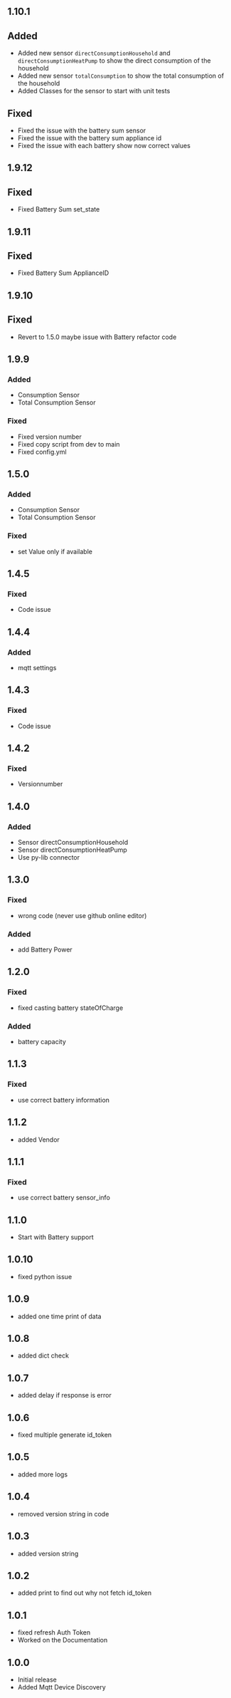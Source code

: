 <!-- https://developers.home-assistant.io/docs/add-ons/presentation#keeping-a-changelog -->
## 1.10.1
## Added
- Added new sensor `directConsumptionHousehold` and `directConsumptionHeatPump` to show the direct consumption of the household
- Added new sensor `totalConsumption` to show the total consumption of the household
- Added Classes for the sensor to start with unit tests
## Fixed
- Fixed the issue with the battery sum sensor
- Fixed the issue with the battery sum appliance id
- Fixed the issue with each battery show now correct values
## 1.9.12
## Fixed
- Fixed Battery Sum set_state

## 1.9.11
## Fixed
- Fixed Battery Sum ApplianceID

## 1.9.10
## Fixed
- Revert to 1.5.0 maybe issue with Battery refactor code

## 1.9.9
### Added
- Consumption Sensor
- Total Consumption Sensor

### Fixed
- Fixed version number
- Fixed copy script from dev to main
- Fixed config.yml

## 1.5.0
### Added
- Consumption Sensor
- Total Consumption Sensor
### Fixed
- set Value only if available

## 1.4.5
### Fixed
- Code issue

## 1.4.4
### Added
- mqtt settings

## 1.4.3
### Fixed
- Code issue

## 1.4.2
### Fixed
- Versionnumber

## 1.4.0
### Added
- Sensor directConsumptionHousehold
- Sensor directConsumptionHeatPump
- Use py-lib connector

## 1.3.0
### Fixed
- wrong code (never use github online editor)

### Added
- add Battery Power

## 1.2.0
### Fixed
- fixed casting battery stateOfCharge

### Added
- battery capacity

## 1.1.3
### Fixed
- use correct battery information

## 1.1.2
- added Vendor

## 1.1.1
### Fixed
- use correct battery sensor_info

## 1.1.0
- Start with Battery support

## 1.0.10
- fixed python issue

## 1.0.9
- added one time print of data

## 1.0.8
- added dict check

## 1.0.7
- added delay if response is error

## 1.0.6
- fixed multiple generate id_token

## 1.0.5
- added more logs

## 1.0.4
- removed version string in code

## 1.0.3
- added version string

## 1.0.2
- added print to find out why not fetch id_token

## 1.0.1
- fixed refresh Auth Token
- Worked on the Documentation

## 1.0.0
- Initial release
- Added Mqtt Device Discovery
